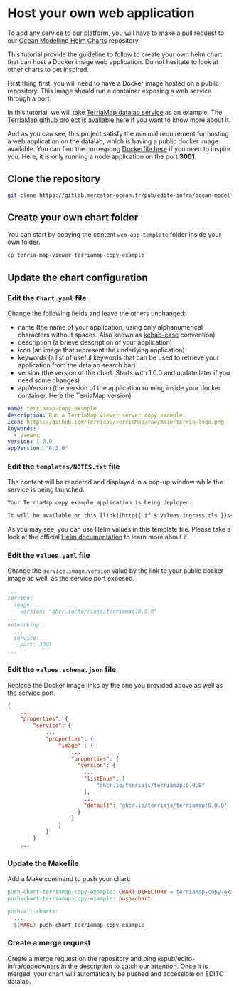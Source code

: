 # Host your own web application

To add any service to our platform, you will have to make a pull request to our [Ocean Modelling Helm Charts](https://gitlab.mercator-ocean.fr/pub/edito-infra/ocean-modelling-helm-charts) repository.

This tutorial provide the guideline to follow to create your own helm chart that can host a Docker image web application. Do not hesitate to look at other charts to get inspired.

First thing first, you will need to have a Docker image hosted on a public repository. This image should run a container exposing a web service through a port.

In this tutorial, we will take [TerriaMap datalab service](https://datalab.staging.edito.eu/launcher/oceanmodelling/terria-map-viewer) as an example. The [TerriaMap github project is available here](https://github.com/TerriaJS/TerriaMap) if you want to know more about it.

And as you can see, this project satisfy the minimal requirement for hosting a web application on the datalab, which is having a public docker image available. You can find the correspong [Dockerfile here](https://github.com/TerriaJS/TerriaMap/blob/main/deploy/docker/Dockerfile) if you need to inspire you. Here, it is only running a node application on the port **3001**.

## Clone the repository

```sh
git clone https://gitlab.mercator-ocean.fr/pub/edito-infra/ocean-modelling-helm-charts.git
```

## Create your own chart folder

You can start by copying the content `web-app-template` folder inside your own folder.

```sh
cp terria-map-viewer terriamap-copy-example
```

## Update the chart configuration

### Edit the `Chart.yaml` file

Change the following fields and leave the others unchanged:

- name (the name of your application, using only alphanumerical characters without spaces. Also known as [kebab-case](https://en.wikipedia.org/wiki/Naming_convention_(programming)) convention)
- description (a brieve description of your application)
- icon (an image that represent the underlying application)
- keywords (a list of useful keywords that can be used to retrieve your application from the datalab search bar)
- version (the version of the chart. Starts with 1.0.0 and update later if you need some changes)
- appVersion (the version of the application running inside your docker container. Here the TerriaMap version)

```yaml
name: terriamap-copy-example
description: Run a TerriaMap viewer server copy example.
icon: https://github.com/TerriaJS/TerriaMap/raw/main/terria-logo.png
keywords:
  - Viewer
version: 1.0.0
appVersion: "8.3.0"
```

### Edit the `templates/NOTES.txt` file

The content will be rendered and displayed in a pop-up window while the service is being launched.

```txt
Your TerriaMap copy example application is being deployed.

It will be available on this [link](http{{ if $.Values.ingress.tls }}s{{ end }}://{{ .Values.ingress.hostname }}).
```

As you may see, you can use Helm values in this template file. Please take a look at the official [Helm documentation](https://helm.sh/docs/chart_template_guide/notes_files/) to learn more about it.

### Edit the `values.yaml` file

Change the `service.image.version` value by the link to your public docker image as well, as the service port exposed.

```yaml
...
service:
  image:
    version: "ghcr.io/terriajs/terriamap:0.0.8"
...
networking:
  ...
  service:
    port: 3001
...
```

### Edit the `values.schema.json` file

Replace the Docker image links by the one you provided above as well as the service port.

```json
{
    ...
    "properties": {
        "service": {
            ...
            "properties": {
                "image" : {
                    ...
                    "properties": {
                      "version": {
                        ...
                        "listEnum": [
                            "ghcr.io/terriajs/terriamap:0.0.8"
                        ],
                        ...
                        "default": "ghcr.io/terriajs/terriamap:0.0.8"
                      }
                    }        
                }
            }
        }
    ...
```

### Update the Makefile

Add a Make command to push your chart:

```Makefile
push-chart-terriamap-copy-example: CHART_DIRECTORY = terriamap-copy-example/
push-chart-terriamap-copy-example: push-chart

push-all-charts:
  ...
  $(MAKE) push-chart-terriamap-copy-example
```

### Create a merge request

Create a merge request on the repository and ping @pub/edito-infra/codeowners in the description to catch our attention.
Once it is merged, your chart will automatically be pushed and accessible on EDITO datalab.
